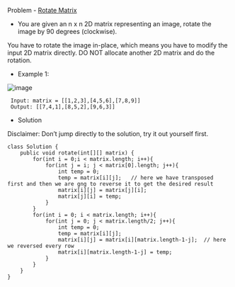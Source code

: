 Problem - [Rotate Matrix](https://leetcode.com/problems/rotate-image/)

- You are given an n x n 2D matrix representing an image, rotate the image by 90 degrees (clockwise).

You have to rotate the image in-place, which means you have to modify the input 2D matrix directly. DO NOT allocate another 2D matrix and do the rotation.

- Example 1:

![image](https://user-images.githubusercontent.com/101946115/206114673-bbc94a48-6d5b-4018-8ece-81f701380d2d.png)

     Input: matrix = [[1,2,3],[4,5,6],[7,8,9]]
     Output: [[7,4,1],[8,5,2],[9,6,3]]


- Solution

Disclaimer: Don’t jump directly to the solution, try it out yourself first.


```
class Solution {
    public void rotate(int[][] matrix) {
        for(int i = 0;i < matrix.length; i++){
            for(int j = i; j < matrix[0].length; j++){
                int temp = 0;
                temp = matrix[i][j];   // here we have transposed first and then we are gng to reverse it to get the desired result
                matrix[i][j] = matrix[j][i];
                matrix[j][i] = temp;
            }
        }
        for(int i = 0; i < matrix.length; i++){
            for(int j = 0; j < matrix.length/2; j++){
                int temp = 0;
                temp = matrix[i][j];
                matrix[i][j] = matrix[i][matrix.length-1-j];  // here we reversed every row
                matrix[i][matrix.length-1-j] = temp;
            }
        }
    }
}
```
